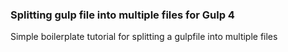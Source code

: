 ### Splitting gulp file into multiple files for Gulp 4

Simple boilerplate tutorial for splitting a gulpfile into multiple files
